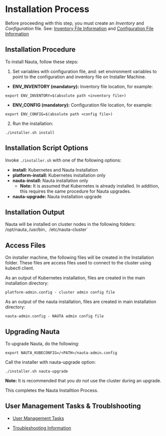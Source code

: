 # Installation Process

Before proceeding with this step, you must create an _Inventory_ and _Configuration_ file. See:  [Inventory File Information](../Inventory_Tasks/IT.md) and [Configuration File Information](../Configuration_Tasks_Variables/CTV.md)

## Installation Procedure

To install Nauta, follow these steps:
1. Set variables with configuration file, and: set environment variables to point to the configuration and inventory file on   Installer Machine.

* **ENV_INVENTORY (mandatory):** Inventory file location, for example:

  
`export ENV_INVENTORY=$(absolute path <inventory file>)`
  
* **ENV_CONFIG (mandatory):** Configuration file location, for example:

  
`export ENV_CONFIG=$(absolute path <config file>)`
   
2. Run the installation:

`./installer.sh install`

## Installation Script Options

Invoke `./installer.sh` with one of the following options:

* **install:** Kubernetes and Nauta Installation
* **platform-install:** Kubernetes installation only
* **nauta-install:** Nauta installation only
    - **Note:** It is assumed that Kubernetes is already installed. In addition, this requires the same procedure for Nauta upgrades.
* **nauta-upgrade:** Nauta installation upgrade

## Installation Output 

Nauta will be installed on cluster nodes in the following folders: /opt/nauta`,`/usr/bin`, `/etc/nauta-cluster`


## Access Files

On installer machine, the following files will be created in the Installation folder. These files are access files used to connect to the cluster using kubectl client.

As an output of Kubernetes installation, files are created in the main installation directory:

`platform-admin.config - cluster admin config file`

As an output of the nauta installation, files are created in main installation directory:

`nauta-admin.config - NAUTA admin config file`

## Upgrading Nauta

To upgrade Nauta, do the following:

`export NAUTA_KUBECONFIG=/<PATH>/nauta-admin.config`
   
Call the installer with nauta-upgrade option:

`./installer.sh nauta-upgrade`

**Note:** It is recommended that you _do not_ use the cluster during an upgrade.

This completes the Nauta Installtion Process.

## User Management Tasks & Troublshooting

* [User Management Tasks](../User_Management/UM.md)

* [Troubleshooting Information](../Troubleshooting/T.md)






